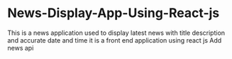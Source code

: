 # News-Display-App-Using-React-js
This is a news application used to display latest news with title description and accurate date and time it is a front end application using react js Add news api
